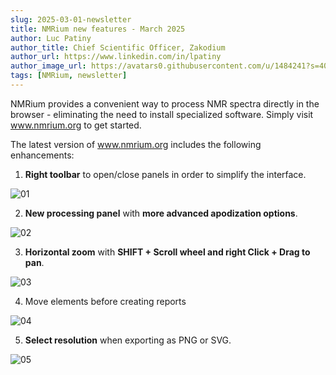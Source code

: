 ```yaml
---
slug: 2025-03-01-newsletter
title: NMRium new features - March 2025
author: Luc Patiny
author_title: Chief Scientific Officer, Zakodium
author_url: https://www.linkedin.com/in/lpatiny
author_image_url: https://avatars0.githubusercontent.com/u/1484241?s=400&v=4
tags: [NMRium, newsletter]
---
```


NMRium provides a convenient way to process NMR spectra directly in the browser - eliminating the need to install specialized software. Simply visit www.nmrium.org to get started.

The latest version of www.nmrium.org includes the following enhancements:

1. **Right toolbar** to open/close panels in order to simplify the interface.

![01](/newsletters/2025/march/01.gif)

2. **New processing panel** with **more advanced apodization options**.

![02](/newsletters/2025/march/02.gif)

3. **Horizontal zoom** with **SHIFT + Scroll wheel and right Click + Drag to pan**.

![03](/newsletters/2025/march/03.gif)

4. Move elements before creating reports

![04](/newsletters/2025/march/04.gif)

5. **Select resolution** when exporting as PNG or SVG.

![05](/newsletters/2025/march/05.gif)

